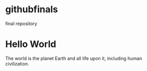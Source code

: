 # githubfinals
final repository
<html>
  <body>
    <h1> Hello World </h1>
    
    
   <p> The world is the planet Earth and all life upon it, including human civilization. </p>
    
    
  </body>
 </html>
